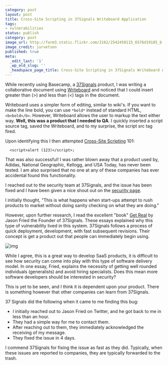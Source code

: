 ```yaml
---
category: post
layout: post
title: Cross-Site Scripting in 37Signals Writeboard Application
tags:
- vulnerabilities
status: publish
category: post
image_url: http://farm3.static.flickr.com/2162/2542450115_6576d19185_b.jpg
image_credit: jurvetson
published: true
meta:
  _edit_last: '1'
  _wp_old_slug: ''
  _headspace_page_title: Cross-Site Scripting in 37Signals Writeboard Application
---
```

While recently using Basecamp, a [37Signals](http://37signals.com/) product, I was writing a collaborative document using [Writeboard](http://writeboard.com/) and noticed that I could insert greater than (>) and less than (<) tags in the document.

Writeboard uses a simpler form of editing, similar to wiki's. If you want to make the line bold, you can use `*bold*` instead of standard HTML, `<b>bold</b>`. However, Writeboard allows the user to markup the text either way. **Well, this was a product that I needed to QA**. I quickly inserted a script source tag, saved the Writeboard, and to my surprise, the script src tag fired.

Upon identifying this I then attempted [Cross-Site Scripting](/2009/05/xss-cross-site-scripting/) 101:
    
      <script>alert (123)</script>;

That was also successful! I was rather blown away that a product used by, Adidas, National Geographic, Kellogg, and USA Today, has never been tested. I am also surprised that no one at any of these companies has ever accidental found this functionality.

I reached out to the security team at 37Signals, and the issue has been fixed and I have been given a nice shout out on the [security page](http://37signals.com/security-response).

I initially thought, "This is what happens when start-ups attempt to rush products to market without doing sanity checking on what they are doing."

However, upon further research, I read the excellent "book" [Get Real](http://gettingreal.37signals.com/toc.php) by Jason Fried the Founder of 37Signals.  These essays explained why this type of vulnerability lived in this system. 37Signals follows a process of quick deployment, development, with fast subsequent revisions. Their concept is get a product out that people can immediately begin using.

![img](http://farm6.static.flickr.com/5214/5454791546_5ec3b4d25f.jpg)

While I agree, this is a great way to develop SaaS products, it is difficult to see how security can come into play with this type of software delivery model. In one essay, Fried, explains the necessity of getting well rounded individuals (generalists) and avoid hiring specialists. Does this mean more software developers should be interested in security?

This is yet to be seen, and I think it is dependent upon your product. There is something however that other companies can learn from 37Signals.

37 Signals did the following when it came to me finding this bug:
*	I initially reached out to Jason Fried on Twitter, and he got back to me in less than an hour.
*	They had a simple way for me to contact them.
*	After reaching out to them, they immediately acknowledged the receiving of my message.
*	They fixed the issue in 4 days.

I commend 37Signals for fixing the issue as fast as they did. Typically, when these issues are reported to companies, they are typically forwarded to the trash.
